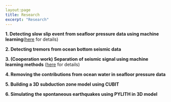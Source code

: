 ```yaml
---
layout:page
title: Research
excerpt: "Research"
---
```


__1. Detecting slow slip event from seafloor pressure data using machine learning__([here](https://github.com/bing-he/SSE_detection_using_machine_learning) for details)

__2. Detecting tremors from ocean bottom seismic data__

__3. (Cooperation work) Separation of seismic signal using machine learning methods__ ([here](https://github.com/yinjiuxun/WaveDecompNet) for details)

__4. Removing the contributions from ocean water in seafloor pressure data__

__5. Building a 3D subduction zone model using CUBIT__

__6. Simulating the spontaneous earthquakes using PYLITH in 3D model__



